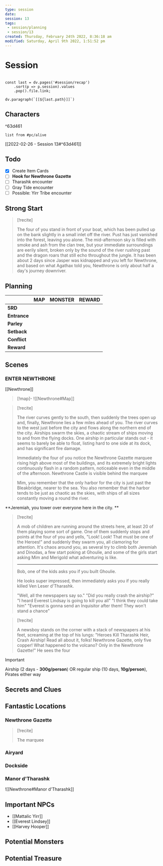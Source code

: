 ```yaml
---
type: session
date: 
session: 13
tags:
 - session/planning
 - session/13
created: Thursday, February 24th 2022, 8:36:18 am
modified: Saturday, April 9th 2022, 1:51:52 pm
---
```


# Session

```dataviewjs

const last = dv.pages('#session/recap')
	.sort(p => p.session).values
	.pop().file.link;

dv.paragraph(`[[${last.path}]]`)

```

## Characters

^63d461

```dataview
list from #pc/alive
```

[[2022-02-26 - Session 13#^63d461]]
## Todo

- [x] Create Item Cards
- [ ] **Hook for Newthrone Gazette**
- [ ] Tharashk encounter
- [ ] Gray Tide encounter
- [ ] Possible: Yirr Tribe encounter

## Strong Start

> [!recite]
>
> The four of you stand in front of your boat, which has been pulled up on the bank slightly in a small inlet off the river. Pust has just vanished into the forest, leaving you alone. The mid-afternoon sky is filled with smoke and ash from the clan tree, but your immediate surroundings are eerily silent, broken only by the sound of the river rushing past and the dragon roars that still echo throughout the jungle. It has been about 2 days since Jasper was kidnapped and you left for Newthrone, and based on what Agathax told you, Newthrone is only about half a day's journey downriver.

## Planning

|              | MAP | MONSTER | REWARD |
| ------------ | --- | ------- | ------ |
| **5RD**      |     |         |        |
| **Entrance** |     |         |        |
| **Parley**   |     |         |        |
| **Setback**  |     |         |        |
| **Conflict** |     |         |        |
| **Reward**   |     |         |        |

## Scenes

### ENTER NEWTHRONE

[[Newthrone]]

> [!map]-
> ![[Newthrone#Map]]

> [!recite]
>
> The river curves gently to the south, then suddenly the trees open up and, finally, Newthrone lies a few miles ahead of you. The river curves to the west just before the city and flows along the northern end of the city. Airships swarm the skies, a chaotic stream of ships moving to and from the flying docks. One airship in particular stands out - it seems to barely be able to float, listing hard to one side at its dock, and has significant fire damage.
>
> Immediately the four of you notice the Newthrone Gazette marquee rising high above most of the buildings, and its extremely bright lights continuously flash in a random pattern, noticeable even in the middle of the afternoon. Newthrone Castle is visible behind the marquee
>
> Mim, you remember that the only harbor for the city is just past the Bleakbridge, nearer to the sea. You also remember that the harbor tends to be just as chaotic as the skies, with ships of all sizes constantly moving a round the river.

**Jeremiah, you tower over everyone here in the city. **

> [!recite]
>
> A mob of children are running around the streets here, at least 20 of them playing some sort of game. One of them suddenly stops and points at the four of you and yells, "Look! Look! That must be one of the Heroes!" and suddenly they swarm you, all clamoring for attention. It's chaos around you, as several try to climb both Jeremiah and Dinodas, a few start poking at Ghoulie, and some of the girls start asking Mim and Merigold what adventuring is like.
>
> ---
>
> Bob, one of the kids asks you if you built Ghoulie.
>
> He looks super impressed, then immediately asks you if you really killed Ven Leser d'Tharashk.
>
> "Well, all the newspapers say so."
> "Did you really crash the airship?"
> "I heard Everest Lindsay is going to kill you all" "I think they could take him" "Everest is gonna send an Inquisitor after them! They won't stand a chance"

> [!recite]
>
> A newsboy stands on the corner with a stack of newspapers at his feet, screaming at the top of his lungs: "Heroes Kill Tharashk Heir, Crash Airship! Read all about it, folks! Newthrone Gazette, only five copper! What happened to the volcano? Only in the Newthrone Gazette!" He sees the four

> [!important]
> Airship (2 days - **300g/person**) OR regular ship (10 days, **10g/person**), Pirates either way

## Secrets and Clues

## Fantastic Locations

### Newthrone Gazette

> [!recite]
>
> The marquee

### Airyard

### Dockside

### Manor d'Tharashk

![[Newthrone#Manor d'Tharashk]]

## Important NPCs

- [[Mattalic Yirr]]
- [[Everest Lindsey]]
- [[Harvey Hooper]]

## Potential Monsters

## Potential Treasure
